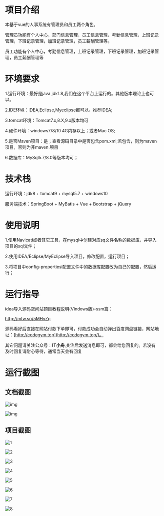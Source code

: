 # 项目介绍

本基于vue的人事系统有管理员和员工两个角色。



管理员功能有个人中心，部门信息管理，员工信息管理，考勤信息管理，上班记录管理，下班记录管理，加班记录管理，员工薪酬管理等。



员工功能有个人中心，考勤信息管理，上班记录管理，下班记录管理，加班记录管理，员工薪酬管理等





# 环境要求

1.运行环境：最好是java jdk1.8,我们在这个平台上运行的。其他版本理论上也可以。 

2.IDE环境：IDEA,Eclipse,Myeclipse都可以。推荐IDEA; 

3.tomcat环境：Tomcat7.x,8.X,9.x版本均可 

4.硬件环境：windows7/8/10 4G内存以上；或者Mac OS; 

5.是否Maven项目：是；查看源码目录中是否包含pom.xml;若包含，则为maven项目，否则为非maven.项目 

6.数据库：MySql5.7/8.0等版本均可；



# 技术栈

运行环境：jdk8 + tomcat9 + mysql5.7 + windows10

服务端技术：SpringBoot + MyBatis + Vue + Bootstrap + jQuery



# 使用说明

1.使用Navicati或者其它工具，在mysql中创建对应sq文件名称的数据库，并导入项目的sql文件； 

2.使用IDEA/Eclipse/MyEclipse导入项目，修改配置，运行项目； 

3.将项目中config-propertiesi配置文件中的数据库配置改为自己的配置，然后运行；

# 运行指导

idea导入源码空间站顶目教程说明(Vindows版)-ssm篇：

http://mtw.so/5MHvZq 

源码看好后直接在网站付款下单即可，付款成功会自动弹出百度网盘链接，网站地址：[http://codegym.top](http://codegym.top/)。 

其它问题请关注公众号：**IT小舟**,关注后发送消息即可，都会给您回复的。若没有及时回复请耐心等待，通常当天会有回复

# 运行截图

## 文档截图

![img](https://gulimallcativen.oss-cn-shenzhen.aliyuncs.com/bishe17/wps50.png)



![img](https://gulimallcativen.oss-cn-shenzhen.aliyuncs.com/bishe17/wps51.png)



## 项目截图



![1](https://gulimallcativen.oss-cn-shenzhen.aliyuncs.com/hryrtyrt/1.png)

![2](https://gulimallcativen.oss-cn-shenzhen.aliyuncs.com/hryrtyrt/2.png)

![3](https://gulimallcativen.oss-cn-shenzhen.aliyuncs.com/hryrtyrt/3.png)

![4](https://gulimallcativen.oss-cn-shenzhen.aliyuncs.com/hryrtyrt/4.png)

![5](https://gulimallcativen.oss-cn-shenzhen.aliyuncs.com/hryrtyrt/5.png)

![6](https://gulimallcativen.oss-cn-shenzhen.aliyuncs.com/hryrtyrt/6.png)

![7](https://gulimallcativen.oss-cn-shenzhen.aliyuncs.com/hryrtyrt/7.png)

![8](https://gulimallcativen.oss-cn-shenzhen.aliyuncs.com/hryrtyrt/8.png)
